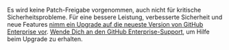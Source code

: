 Es wird keine Patch-Freigabe vorgenommen, auch nicht für kritische Sicherheitsprobleme. Für eine bessere Leistung, verbesserte Sicherheit und neue Features <a href="/enterprise/admin/guides/installation/upgrading-github-enterprise/">nimm ein Upgrade auf die neueste Version von GitHub Enterprise vor</a>.
<a href="https://enterprise.github.com/support">Wende Dich an den GitHub Enterprise-Support</a>, um Hilfe beim Upgrade zu erhalten.
